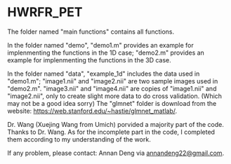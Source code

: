 # HWRFR_PET

The folder named "main functions" contains all functions.

In the folder named "demo", "demo1.m" provides an example for implenmenting the functions in the 1D case; "demo2.m" provides an example for implenmenting the functions in the 3D case.

In the folder named "data", "example_1d" includes the data used in "demo1.m";
"image1.nii" and "image2.nii" are two sample images used in "demo2.m". "image3.nii" and "image4.nii" are copies of "image1.nii" and "image2.nii", only to create slight more data to do cross validation. (Which may not be a good idea sorry)
The "glmnet" folder is download from the website: https://web.stanford.edu/~hastie/glmnet_matlab/.


Dr. Wang (Xuejing Wang from Umich) porvided a majority part of the code. Thanks to Dr. Wang. 
As for the incomplete part in the code, I completed them according to my understanding of the work.

If any problem, please contact: Annan Deng via annandeng22@gmail.com.
